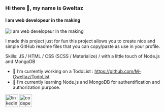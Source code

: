 ### Hi there 👋, my name is Gweltaz
#### I am web developeur in the making
![I am web developeur in the making](https://arturssmirnovs.github.io/github-profile-readme-generator/images/banner.png)

I made this project just for fun this project allows you to create nice and simple GitHub readme files that you can copy/paste as use in your profile.

Skills: JS / HTML / CSS (SCSS / Materialize) / with a little touch of Node.js and MongoDB 

- 🔭 I’m currently working on a TodoList : https://github.com/M-Gweltaz/TodoList 
- 🌱 I’m currently learning Node.js and MongoDB for authentification and authorization purpose. 


[<img src='https://cdn.jsdelivr.net/npm/simple-icons@3.0.1/icons/linkedin.svg' alt='linkedin' height='40'>](https://www.linkedin.com/in/https://www.linkedin.com/in/gweltaz-mary//)  [<img src='https://cdn.jsdelivr.net/npm/simple-icons@3.0.1/icons/codepen.svg' alt='codepen' height='40'>](https://codepen.io/https://codepen.io/m-gweltaz)  
